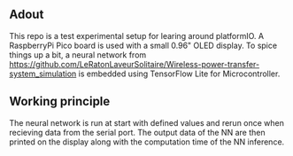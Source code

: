 ## Adout
This repo is a test experimental setup for learing around platformIO.
A RaspberryPi Pico board is used with a small 0.96" OLED display.
To spice things up a bit, a neural network from https://github.com/LeRatonLaveurSolitaire/Wireless-power-transfer-system_simulation is embedded using TensorFlow Lite for Microcontroller.

## Working principle
The neural network is run at start with defined values and rerun once when recieving data from the serial port. 
The output data of the NN are then printed on the display along with the computation time of the NN inference.
